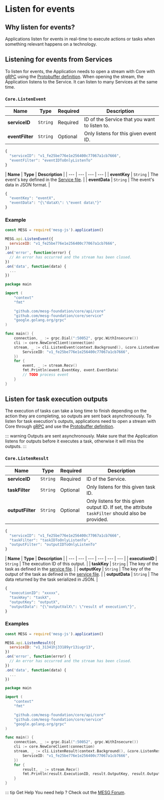 # Listen for events

## Why listen for events?

Applications listen for events in real-time to execute actions or tasks when something relevant happens on a technology.

## Listening for events from Services

To listen for events, the Application needs to open a stream with Core with [gRPC](https://grpc.io/) using the [Protobuffer definition](https://github.com/mesg-foundation/core/blob/master/protobuf/coreapi/api.proto). When opening the stream, the Application listens to the Service. It can listen to many Services at the same time.

<tabs>
<tab title="Request" vp-markdown>

### `Core.ListenEvent`

| **Name** | **Type** | **Required** | **Description** |
| --- | --- | --- | --- |
| **serviceID** | `String` | Required | ID of the Service that you want to listen to. |
| **eventFilter** | `String` | Optional | Only listens for this given event ID. |

```javascript
{
  "serviceID": "v1_fe25be776e1e256400c77067a1cb7666",
  "eventFilter": "eventIDToOnlyListenTo"
}
```

</tab>

<tab title="Stream Reply" vp-markdown>

| **Name** | **Type** | **Description** |
| --- | --- | --- | --- |
| **eventKey** | `String` | The event's key defined in the [Service file](../service/service-file.md). |
| **eventData** | `String` | The event's data in JSON format. |

```javascript
{
  "eventKey": "eventX",
  "eventData": "{\"dataX\": \"event data\"}"
}
```

</tab>
</tabs>

### Example

<tabs>
<tab title="Node" vp-markdown>

```javascript
const MESG = require('mesg-js').application()

MESG.api.ListenEvent({
  serviceID: "v1_fe25be776e1e256400c77067a1cb7666",
})
.on('error', function(error) {
  // An error has occurred and the stream has been closed.
})
.on('data', function(data) {
  ...
})
```

</tab>

<tab title="Go" vp-markdown>

```go
package main

import (
    "context"
    "fmt"

    "github.com/mesg-foundation/core/api/core"
    "github.com/mesg-foundation/core/service"
    "google.golang.org/grpc"
)

func main() {
    connection, _ := grpc.Dial(":50052", grpc.WithInsecure())
    cli := core.NewCoreClient(connection)
    stream, _ := cli.ListenEvent(context.Background(), &core.ListenEventRequest{
        ServiceID: "v1_fe25be776e1e256400c77067a1cb7666",
    })
    for {
        event, _ := stream.Recv()
        fmt.Println(event.EventKey, event.EventData)
        // TODO process event
    }
}
```

</tab>
</tabs>

## Listen for task execution outputs

The execution of tasks can take a long time to finish depending on the action they are completing, so outputs are sent back asynchronously. To listen for task execution's outputs, applications need to open a stream with Core through [gRPC](https://grpc.io/) and use the [Protobuffer definition](https://github.com/mesg-foundation/core/blob/master/protobuf/coreapi/api.proto).

::: warning
Outputs are sent asynchronously. Make sure that the Application listens for outputs before it executes a task, otherwise it will miss the outputs.
:::

<tabs>
<tab title="Request" vp-markdown>

### `Core.ListenResult`

| **Name** | **Type** | **Required** | **Description** |
| --- | --- | --- | --- |
| **serviceID** | `String` | Required | ID of the Service. |
| **taskFilter** | `String` | Optional | Only listens for this given task ID. |
| **outputFilter** | `String` | Optional | Only listens for this given output ID. If set, the attribute `taskFilter` should also be provided. |

```javascript
{
  "serviceID": "v1_fe25be776e1e256400c77067a1cb7666",
  "taskFilter": "taskIDToOnlyListenTo",
  "outputFilter": "outputIDToOnlyListenTo"
}
```

</tab>

<tab title="Stream Reply" vp-markdown>

| **Name** | **Type** | **Description** |
| --- | --- | --- | --- | --- | --- |
| **executionID** | `String` | The execution ID of this output. |
| **taskKey** | `String` | The key of the task as defined in the [service file](../service/service-file.md). |
| **outputKey** | `String` | The key of the output of the task as defined in the [service file](../service/service-file.md). |
| **outputData** | `String` | The data returned by the task serialized in JSON. |

```javascript
{
  "executionID": "xxxxx",
  "taskKey": "taskX",
  "outputKey": "outputX",
  "outputData": "{\"outputValX\": \"result of execution\"}",
}
```

</tab>
</tabs>

### Examples

<tabs>
<tab title="Node" vp-markdown>

```javascript
const MESG = require('mesg-js').application()

MESG.api.ListenResult({
  serviceID: "v1_31341hj33189yr13iugr13",
})
.on('error', function(error) {
  // An error has occurred and the stream has been closed.
})
.on('data', function(data) {
  ...
})
```

</tab>

<tab title="Go" vp-markdown>

```go
package main

import (
    "context"
    "fmt"

    "github.com/mesg-foundation/core/api/core"
    "github.com/mesg-foundation/core/service"
    "google.golang.org/grpc"
)

func main() {
    connection, _ := grpc.Dial(":50052", grpc.WithInsecure())
    cli := core.NewCoreClient(connection)
    stream, _ := cli.ListenResult(context.Background(), &core.ListenResultRequest{
        ServiceID: "v1_fe25be776e1e256400c77067a1cb7666",
    })
    for {
        result, _ := stream.Recv()
        fmt.Println(result.ExecutionID, result.OutputKey, result.OutputData)
    }
}
```

</tab>
</tabs>

::: tip Get Help
You need help ? Check out the <a href="https://forum.mesg.com" target="_blank">MESG Forum</a>.
